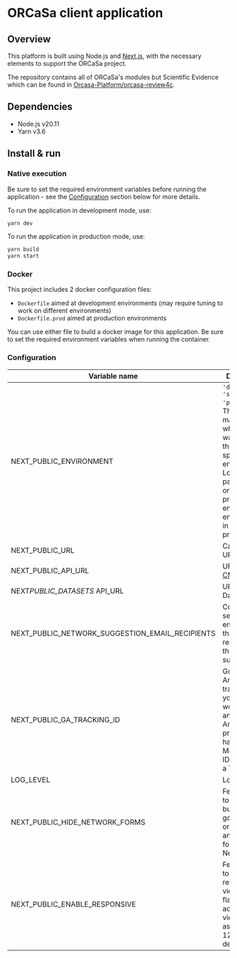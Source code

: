 # ORCaSa client application

## Overview

This platform is built using Node.js and [Next.js](https://nextjs.org/), with the necessary elements to support the
ORCaSa
project.

The repository contains all of ORCaSa's modules but Scientific Evidence which can be found
in [Orcasa-Platform/orcasa-review4c](https://github.com/Orcasa-Platform/orcasa-review4c).

## Dependencies

- Node.js v20.11
- Yarn v3.6

## Install & run

### Native execution

Be sure to set the required environment variables before running the application - see
the [Configuration](#configuration) section below for more details.

To run the application in development mode, use:

```bash
yarn dev
```

To run the application in production mode, use:

```bash
yarn build
yarn start
```

### Docker

This project includes 2 docker configuration files:

- `Dockerfile` aimed at development environments (may require tuning to work on different environments)
- `Dockerfile.prod` aimed at production environments

You can use either file to build a docker image for this application. Be sure to set the required environment variables
when running the container.

### Configuration

| Variable name                                   | Description                                                                                                                                                                                                 |           Default value |
| ----------------------------------------------- | ----------------------------------------------------------------------------------------------------------------------------------------------------------------------------------------------------------- | ----------------------: |
| NEXT_PUBLIC_ENVIRONMENT                         | `'develop', 'staging', 'production'`. There are many times where you want to do things on specific environments. Load a third party library only in production, enable search engines only in production... |                 develop |
| NEXT_PUBLIC_URL                                 | Canonical URL                                                                                                                                                                                               |  http://localhost:$PORT |
| NEXT_PUBLIC_API_URL                             | URL of the [CMS](https://github.com/Orcasa-Platform/orcasa/tree/main/cms) API.                                                                                                                              | http://0.0.0.0:1337/cms |
| NEXT*PUBLIC_DATASETS* API_URL                   | URL of the Datasets API.                                                                                                                                                                                    |                         |
| NEXT_PUBLIC_NETWORK_SUGGESTION_EMAIL_RECIPIENTS | Comma-separated emails list that are the recipients of the Network suggestions.                                                                                                                             |                         |
| NEXT_PUBLIC_GA_TRACKING_ID                      | Google Analytics tracking ID. If you're working with an Google Analytics 4 property, you have a Measurement ID instead of a Tracking ID.                                                                    |                         |
| LOG_LEVEL                                       | Logger level                                                                                                                                                                                                |                   debug |
| NEXT_PUBLIC_HIDE_NETWORK_FORMS                  | Feature flag to hide the buttons that go to the new organization and project forms on Network level                                                                                                         |                   false |
| NEXT_PUBLIC_ENABLE_RESPONSIVE                   | Feature flag to enable the responsive view. If this flag is not active the view will be as if it was 1200px by default                                                                                      |                    true |
